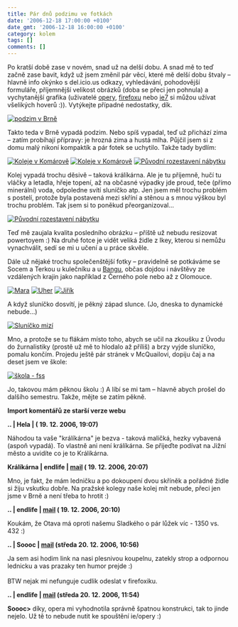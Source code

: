 ```yaml
---
title: Pár dnů podzimu ve fotkách
date: '2006-12-18 17:00:00 +0100'
date_gmt: '2006-12-18 16:00:00 +0100'
category: kolem
tags: []
comments: []
---
```

<p class="odsazeny">Po kratší době zase v novém, snad už na delší dobu. A&nbsp;snad mě to teď začně zase
bavit, když už jsem změnil pár věcí, které mě delší dobu štvaly &ndash; hlavně
info okýnko s del.icio.us odkazy, vyhledávání, pohodovější formuláře, příjemnější
velikost obrázků (doba se přeci jen pohnula)
a vychytanější grafika (uživatelé <a href="http://opera.com">opery</a>,
<a href="http://firefox.czilla.cz/">firefoxu</a> nebo <a href="http://www.microsoft.com/windows/ie/">ie7</a>
si můžou užívat všelikých hoverů :)). Vytýkejte případné nedostatky, dík.</p>
<div >
<a href="/assets/migrated/old-images/podzim2.jpg"><img alt="podzim v Brně" src="/assets/migrated/old-images/podzim2.jpg"></a>
</div>
<p>Takto teda v Brně vypadá podzim. Nebo spíš vypadal, teď už přichází zima &ndash;
zatím probíhají přípravy: je hrozná zima a hustá mlha. Půjčil jsem si z domu
malý nikoní kompaktík a pár fotek se uchytilo. Takže tady bydlím:</p>
<div >
<a href="/assets/migrated/old-images/komarov.jpg"><img alt="Koleje v Komárově" src="/assets/migrated/old-images/komarov.jpg"></a>
<a href="/assets/migrated/old-images/kolejni-chodba.jpg"><img alt="Koleje v Komárově" src="/assets/migrated/old-images/kolejni-chodba.jpg"></a>
<a href="/assets/migrated/old-images/kolej-puvodni.jpg"><img alt="Původní rozestavení nábytku" src="/assets/migrated/old-images/kolej-puvodni.jpg"></a>
</div>
<p>Kolej vypadá trochu děsivě &ndash; taková králíkárna. Ale je tu příjemně,
hučí tu vláčky a letadla, hřeje topení, až na občasné výpadky jde proud,
teče (přímo minerální) voda, odpoledne svítí sluníčko atp. Jen jsem
měl trochu problém s postelí, protože byla postavená mezi skříní a stěnou a
s mnou výškou byl trochu problém. Tak jsem si to poněkud přeorganizoval...</p>
<div >
<a href="/assets/migrated/old-images/kolej-prestavena.jpg"><img alt="Původní rozestavení nábytku" src="/assets/migrated/old-images/kolej-prestavena.jpg"></a>
</div>
<p>Teď mě zaujala kvalita posledního obrázku &ndash; příště už nebudu resizovat
powertoyem :) Na druhé fotce je vidět veliká židle z Ikey, kterou si nemůžu
vynachválit, sedí se mi u učení a u práce skvěle.</p>
<p>Dále už nějaké trochu společenštější fotky &ndash; pravidelně se potkáváme
se Socem a Terkou u kulečníku a u
<a href="http://www.hrajeme.cz/hrajeme/GameDetail.aspx?id_hry=279">Bangu</a>, občas
dojdou i návštěvy ze vzdálených krajin jako například z Černého pole nebo až z Olomouce.</p>
<div >
<a href="/assets/migrated/old-images/mara-pije.jpg"><img alt="Mara" src="/assets/migrated/old-images/mara-pije.jpg"></a>
<a href="/assets/migrated/old-images/uher-kulec.jpg"><img alt="Uher" src="/assets/migrated/old-images/uher-kulec.jpg"></a>
<a href="/assets/migrated/old-images/jirik.jpg"><img alt="Jiřík" src="/assets/migrated/old-images/jirik.jpg"></a>
</div>
<p>A když sluníčko dosvítí, je pěkný západ slunce. (Jo, dneska to dynamické nebude...)</p>
<div >
<a href="/assets/migrated/old-images/zapad-slunce.jpg"><img alt="Sluníčko mizí" src="/assets/migrated/old-images/zapad-slunce.jpg"></a>
</div>
<p>Mno, a protože se tu flákám místo toho, abych se učil na zkoušku z Úvodu do žurnalistiky
(prostě už mě to hlodalo až příliš) a brzy vyjde sluníčko, pomalu končím.
Projedu ještě pár stránek v McQuailovi, dopiju čaj a na deset jsem ve škole:</p>
<div >
<a href="/assets/migrated/old-images/skola.jpg"><img alt="škola - fss" src="/assets/migrated/old-images/skola.jpg"></a>
</div>
<p>Jo, takovou mám pěknou školu :) A líbí se mi tam &ndash; hlavně abych prošel do dalšího
semestru. Takže, mějte se zatím pěkně.</p>
<div class="import-komentaru">
<p><strong>Import komentářů ze starší verze webu</strong></p>
<div class="comment">
<p style="font-weight:bold"><span class="compredmet">..</span> | <span class="comname">Hela</span> | (&nbsp;19.&nbsp;12.&nbsp;2006,&nbsp;19:07)</p>
<p>Náhodou ta vaše &quot;králíkárna&quot; je bezva - taková maličká, hezky vybavená (aspoň vypadá). To vlastně ani není králíkárna. Se přijeďte podívat na Jižní město a uvidíte co je to Králíkárna. </p>
</div>
<div class="comment">
<p style="font-weight:bold"><span class="compredmet">Králíkárna</span> | <span class="comname">endlife</span> |  <a href="mailto:jan.martinek@post.cz">mail</a> (&nbsp;19.&nbsp;12.&nbsp;2006,&nbsp;20:07)</p>
<p>Mno, je fakt, že mám ledničku a po dokoupení dvou skříněk a pořádné židle si žiju vskutku dobře. Na pražské kolegy naše kolej mít nebude, přeci jen jsme v Brně a není třeba to hrotit :) </p>
</div>
<div class="comment">
<p style="font-weight:bold"><span class="compredmet">..</span> | <span class="comname">endlife</span> |  <a href="mailto:jan.martinek@post.cz">mail</a> (&nbsp;19.&nbsp;12.&nbsp;2006,&nbsp;20:10)</p>
<p>Koukám, že Otava má oproti našemu Sladkého o pár lůžek víc - 1350 vs. 432 :) </p>
</div>
<div class="comment">
<p style="font-weight:bold"><span class="compredmet">..</span> | <span class="comname">Soooc</span> |  <a href="mailto:xsoc@post.cz">mail</a> (středa&nbsp;20.&nbsp;12.&nbsp;2006,&nbsp;10:56)</p>
<p>Ja sem asi hodim link na nasi plesnivou koupelnu, zatekly strop a odpornou lednicku a vas prazaky ten humor prejde :) <br>  <br> BTW nejak mi nefunguje cudlik odeslat v firefoxiku. </p>
</div>
<div class="comment">
<p style="font-weight:bold"><span class="compredmet">..</span> | <span class="comname">endlife</span> |  <a href="mailto:jan.martinek@post.cz">mail</a> (středa&nbsp;20.&nbsp;12.&nbsp;2006,&nbsp;11:54)</p>
<p><strong>Soooc&gt;</strong> díky, opera mi vyhodnotila správně špatnou konstrukci, tak to jinde nejelo. Už tě to nebude nutit ke spouštění ie/opery :) </p>
</div>
</div>

